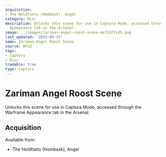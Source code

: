 ```yaml
---
acquisition:
- The Holdfasts (Hombask), Angel
category: Misc
description: Unlocks this scene for use in Captura Mode, accessed through the Warframe
  Appearance tab in the Arsenal.
image: ../images/zariman-angel-roost-scene-4e72dffcd5.png
last_updated: '2025-09-17'
name: Zariman Angel Roost Scene
source: WFCD
tags:
- Captura
- Misc
tradable: true
type: Captura
---
```


# Zariman Angel Roost Scene

Unlocks this scene for use in Captura Mode, accessed through the Warframe Appearance tab in the Arsenal.

## Acquisition

Available from:
- The Holdfasts (Hombask), Angel

